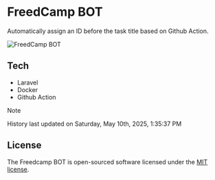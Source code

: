 # FreedCamp BOT

Automatically assign an ID before the task title based on Github Action.

![FreedCamp BOT](https://repository-images.githubusercontent.com/737932867/7d34798b-2680-471c-b089-a78a718d3d6a)

## Tech

- Laravel
- Docker
- Github Action

> [!NOTE]  
> History last updated on Saturday, May 10th, 2025, 1:35:37 PM

## License

The Freedcamp BOT is open-sourced software licensed under the [MIT license](https://opensource.org/licenses/MIT).

